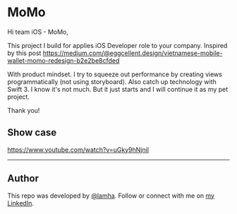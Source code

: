 # MoMo

Hi team iOS - MoMo,

This project I build for applies iOS Developer role to your company.
Inspired by this post https://medium.com/@eggcellent.design/vietnamese-mobile-wallet-momo-redesign-b2e2be8cfded

With product mindset. I try to squeeze out performance by creating views programmatically (not using storyboard).
Also catch up technology with Swift 3.
I know it's not much. But it just starts and I will continue it as my pet project.

Thank you!

## Show case

https://www.youtube.com/watch?v=uGky9hNjniI

---
## Author

This repo was developed by [@lamha](https://github.com/HaLamUs). 
Follow or connect with me on [my LinkedIn](https://www.linkedin.com/in/lamhacs). 

